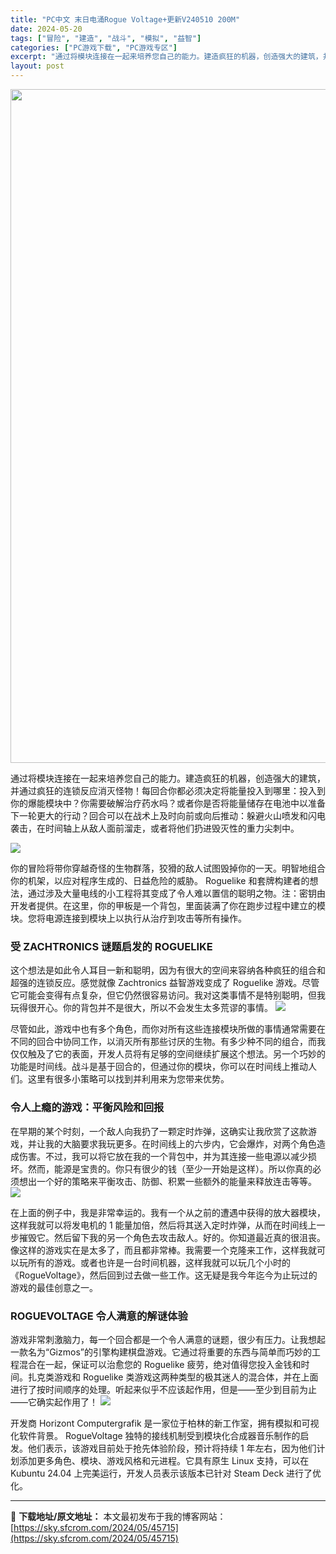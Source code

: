 ```yaml
---
title: "PC中文 末日电涌Rogue Voltage+更新V240510 200M"
date: 2024-05-20
tags: ["冒险", "建造", "战斗", "模拟", "益智"]
categories: ["PC游戏下载", "PC游戏专区"]
excerpt: "通过将模块连接在一起来培养您自己的能力。建造疯狂的机器，创造强大的建筑，并通过疯狂的连锁反应消灭怪物！每回合你都必须决定将能量投入到哪里：投入到你的爆能模块中？你需要破解治疗药水吗？或者你是否将能量储存在电池中以准备下一轮更大的行动？回合可以在战术上及时向前或向后推动：躲避火山喷发和闪电袭击，在时间&hellip;"
layout: post
---
```


<img class="aligncenter size-full wp-image-45713" src="https://sky.sfcrom.com/wp-content/uploads/2024/05/20240520103256-befe7.jpeg" alt="" width="1200" height="1078" />

通过将模块连接在一起来培养您自己的能力。建造疯狂的机器，创造强大的建筑，并通过疯狂的连锁反应消灭怪物！每回合你都必须决定将能量投入到哪里：投入到你的爆能模块中？你需要破解治疗药水吗？或者你是否将能量储存在电池中以准备下一轮更大的行动？回合可以在战术上及时向前或向后推动：躲避火山喷发和闪电袭击，在时间轴上从敌人面前溜走，或者将他们扔进毁灭性的重力尖刺中。

<img src="https://sky.sfcrom.com/wp-content/uploads/2024/05/20240520103257-2e269.jpeg" />

你的冒险将带你穿越奇怪的生物群落，狡猾的敌人试图毁掉你的一天。明智地组合你的机架，以应对程序生成的、日益危险的威胁。 Roguelike 和套牌构建者的想法，通过涉及大量电线的小工程将其变成了令人难以置信的聪明之物。注：密钥由开发者提供。在这里，你的甲板是一个背包，里面装满了你在跑步过程中建立的模块。您将电源连接到模块上以执行从治疗到攻击等所有操作。
<h3>受 ZACHTRONICS 谜题启发的 ROGUELIKE</h3>
这个想法是如此令人耳目一新和聪明，因为有很大的空间来容纳各种疯狂的组合和超强的连锁反应。感觉就像 Zachtronics 益智游戏变成了 Roguelike 游戏。尽管它可能会变得有点复杂，但它仍然很容易访问。我对这类事情不是特别聪明，但我玩得很开心。你的背包并不是很大，所以不会发生太多荒谬的事情。

<img src="https://sky.sfcrom.com/wp-content/uploads/2024/05/20240520103257-7d3d0.jpeg" />

尽管如此，游戏中也有多个角色，而你对所有这些连接模块所做的事情通常需要在不同的回合中协同工作，以消灭所有那些讨厌的生物。有多少种不同的组合，而我仅仅触及了它的表面，开发人员将有足够的空间继续扩展这个想法。另一个巧妙的功能是时间线。战斗是基于回合的，但通过你的模块，你可以在时间线上推动人们。这里有很多小策略可以找到并利用来为您带来优势。
<h3>令人上瘾的游戏：平衡风险和回报</h3>
在早期的某个时刻，一个敌人向我扔了一颗定时炸弹，这确实让我欣赏了这款游戏，并让我的大脑要求我玩更多。在时间线上的六步内，它会爆炸，对两个角色造成伤害。不过，我可以将它放在我的一个背包中，并为其连接一些电源以减少损坏。然而，能源是宝贵的。你只有很少的钱（至少一开始是这样）。所以你真的必须想出一个好的策略来平衡攻击、防御、积累一些额外的能量来释放连击等等。

<img src="https://sky.sfcrom.com/wp-content/uploads/2024/05/20240520103257-80935.jpeg" />

在上面的例子中，我是非常幸运的。我有一个从之前的遭遇中获得的放大器模块，这样我就可以将发电机的 1 能量加倍，然后将其送入定时炸弹，从而在时间线上一步摧毁它。然后留下我的另一个角色去攻击敌人。好的。你知道最近真的很沮丧。像这样的游戏实在是太多了，而且都非常棒。我需要一个克隆来工作，这样我就可以玩所有的游戏。或者也许是一台时间机器，这样我就可以玩几个小时的《RogueVoltage》，然后回到过去做一些工作。这无疑是我今年迄今为止玩过的游戏的最佳创意之一。
<h3>ROGUEVOLTAGE 令人满意的解谜体验</h3>
游戏非常刺激脑力，每一个回合都是一个令人满意的谜题，很少有压力。让我想起一款名为“Gizmos”的引擎构建棋盘游戏。它通过将重要的东西与简单而巧妙的工程混合在一起，保证可以治愈您的 Roguelike 疲劳，绝对值得您投入金钱和时间。扎克类游戏和 Roguelike 类游戏这两种类型的极其迷人的混合体，并在上面进行了按时间顺序的处理。听起来似乎不应该起作用，但是——至少到目前为止——它确实起作用了！

<img src="https://sky.sfcrom.com/wp-content/uploads/2024/05/20240520103258-5f117.jpeg" />

开发商 Horizo​​nt Computergrafik 是一家位于柏林的新工作室，拥有模拟和可视化软件背景。 RogueVoltage 独特的接线机制受到模块化合成器音乐制作的启发。他们表示，该游戏目前处于抢先体验阶段，预计将持续 1 年左右，因为他们计划添加更多角色、模块、游戏风格和元进程。它具有原生 Linux 支持，可以在 Kubuntu 24.04 上完美运行，开发人员表示该版本已针对 Steam Deck 进行了优化。

---
📖 **下载地址/原文地址：** 本文最初发布于我的博客网站：[https://sky.sfcrom.com/2024/05/45715](https://sky.sfcrom.com/2024/05/45715)

